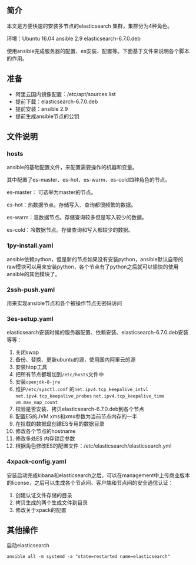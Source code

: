 ## 简介

本文是方便快速的安装多节点的elasticsearch 集群，集群分为4种角色。

环境：Ubuntu 16.04 ansible 2.9 elasticsearch-6.7.0.deb

使用ansible完成服务器的配置、es安装、配置等。下面基于文件来说明各个脚本的作用。

## 准备

- 阿里云国内镜像配置：/etc/apt/sources.list 
- 提前下载：elasticsearch-6.7.0.deb
- 提前安装：ansible 2.9
- 提前生成ansible节点的公钥

## 文件说明

### hosts

ansible的基础配置文件，来配置需要操作的机器和变量。

其中配置了es-master、es-hot、es-warm、es-cold四种角色的节点。

es-master： 可选举为master的节点。

es-hot：热数据节点。存储写入、查询都很频繁的数据。

es-warm：温数据节点。存储查询较多但是写入较少的数据。

es-cold：冷数据节点。存储查询和写入都较少的数据。



### 1py-install.yaml

ansible依赖python，但是新的节点如果没有安装python，ansible默认自带的raw模块可以用来安装python，各个节点有了python之后就可以愉快的使用ansible的其他模块了。



### 2ssh-push.yaml

用来实现ansible节点和各个被操作节点无密码访问



### 3es-setup.yaml

elasticsearch安装时候的服务器配置、依赖安装、elasticsearch-6.7.0.deb安装等等：

1. 关闭swap
2. 备份、替换、更新ubuntu的源，使用国内阿里云的源
3. 安装htop工具
4. 把所有节点都增加到`/etc/hosts`文件中
5. 安装`openjdk-8-jre`
6. 维护`/etc/sysctl.conf` 的`net.ipv4.tcp_keepalive_intvl` `net.ipv4.tcp_keepalive_probes` `net.ipv4.tcp_keepalive_time` `vm.max_map_count`
7. 校验是否安装、拷贝elasticsearch-6.7.0.deb到各个节点
8. 配置ES的JVM xms和xmx参数为当前节点内存的一半
9. 在挂载的数据盘创建ES专用的数据目录
10. 修改各个节点的hostname
11. 修改多处ES 内存锁定参数
12. 根据角色修改ES的配置文件：/etc/elasticsearch/elasticsearch.yml



### 4xpack-config.yaml

安装启动完成kibana和elasticsearch之后，可以在management中上传商业版本的license，之后可以生成各个节点间、客户端和节点间的安全通信认证：

1. 创建认证文件存储的目录
2. 拷贝生成的两个生成文件到目录
3. 修改关于xpack的配置

## 其他操作

启动elasticsearch

```shell
ansible all -m systemd -a "state=restarted name=elasticsearch"
```

